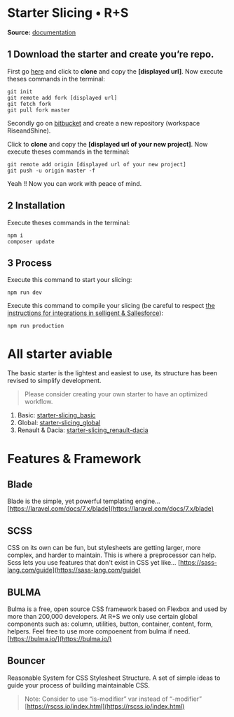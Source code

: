 
# Starter Slicing • R+S
__Source:__ [documentation](https://docs.google.com/document/d/1nCR0h5pYG8729_oQzI9mimfXB9z39z0bdPOUzzYKNhs/edit?usp=sharing)
## __1__ Download the starter and create you’re repo.
First go [here](https://bitbucket.org/riseandshinebxl/starter-slicing_basic/src/master/) and click to __clone__ and copy the __[displayed url]__.
Now execute theses commands in the terminal:
```
git init
git remote add fork [displayed url]
git fetch fork
git pull fork master
```

Secondly go on [bitbucket](https://bitbucket.org/riseandshinebxl) and create a new repository (workspace RiseandShine). 

Click to __clone__ and copy the __[displayed url of your new project]__.
Now execute theses commands in the terminal:
```
git remote add origin [displayed url of your new project]  
git push -u origin master -f
```

Yeah !! Now you can work with peace of mind.

## __2__ Installation
Execute theses commands in the terminal:
```
npm i
composer update
```

## __3__ Process
Execute this command to start your slicing:
```
npm run dev
```
Execute this command to compile your slicing (be careful to respect [the instructions for integrations in selligent & Sallesforce](https://docs.google.com/document/d/12qcDytURDtPUl_YhdDd3GrDLdeG1z4KHon_RxmKPDRQ/edit#)):
```
npm run production
```

# All starter aviable
The basic starter is the lightest and easiest to use, its structure has been revised to simplify development.
> Please consider creating your own starter to have an optimized workflow.

1.  Basic: [starter-slicing_basic](https://www.google.com/url?q=https://bitbucket.org/riseandshinebxl/starter-slicing_basic/src/master/&sa=D&source=editors&ust=1614186886021000&usg=AOvVaw0DJ7XZpOJAn90ajKZqLRZk)
2.  Global: [starter-slicing_global](https://www.google.com/url?q=https://bitbucket.org/riseandshinebxl/starter-slicing_global/src/master/&sa=D&source=editors&ust=1614186269643000&usg=AOvVaw1A6jJ__3uxxGk1qEA5C96c)
3.  Renault & Dacia: [starter-slicing_renault-dacia](https://bitbucket.org/riseandshinebxl/starter-slicing_renault-dacia/src/master/)

# Features & Framework
## Blade
Blade is the simple, yet powerful templating engine… 
[https://laravel.com/docs/7.x/blade](https://laravel.com/docs/7.x/blade)

## SCSS
CSS on its own can be fun, but stylesheets are getting larger, more complex, and harder to maintain. This is where a preprocessor can help. Scss lets you use features that don't exist in CSS yet like…
[https://sass-lang.com/guide](https://sass-lang.com/guide)

## BULMA
Bulma is a free, open source CSS framework based on Flexbox and used by more than 200,000 developers. 
At R+S we only use certain global components such as: column, utilities, button, container, content, form, helpers.
Feel free to use more compoenent from bulma if need.
[https://bulma.io/](https://bulma.io/)

## Bouncer
Reasonable System for CSS Stylesheet Structure.
A set of simple ideas to guide your process of building maintainable CSS.
> Note: Consider to use “is-modifier” var instead of “-modifier”
[https://rscss.io/index.html](https://rscss.io/index.html)